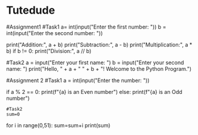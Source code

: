 # Tutedude
#Assignment1
#Task1
a= int(input("Enter the first number: "))
b = int(input("Enter the second number: "))

print("Addition:", a + b)
print("Subtraction:", a - b)
print("Multiplication:", a * b)
if b != 0:
    print("Division:", a // b)


#Task2
a = input("Enter your first name: ")
b = input("Enter your second name: ")
print("Hello, " + a + " " + b + "! Welcome to the Python Program.")

#Assignment 2
#Task1
a = int(input("Enter the number: "))

if a % 2 == 0:
    print(f"{a} is an Even number")
else:
    print(f"{a} is an Odd number")

    #Task2
    sum=0
for i in range(0,51):
    sum=sum+i
print(sum)



